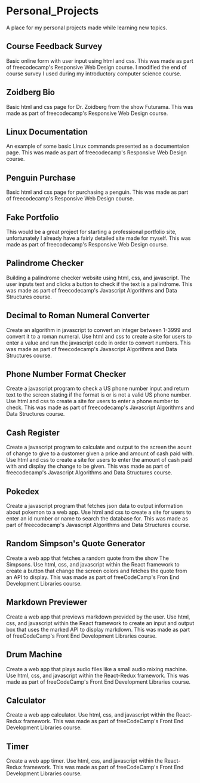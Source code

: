 # Personal_Projects
A place for my personal projects made while learning new topics.

## Course Feedback Survey
Basic online form with user input using html and css.  This was made as part of freecodecamp's Responsive Web Design course.  I modified the end of course survey I used during my introductory computer science course.

## Zoidberg Bio
Basic html and css page for Dr. Zoidberg from the show Futurama.  This was made as part of freecodecamp's Responsive Web Design course.

## Linux Documentation
An example of some basic Linux commands presented as a documentaion page.  This was made as part of freecodecamp's Responsive Web Design course.

## Penguin Purchase
Basic html and css page for purchasing a penguin.  This was made as part of freecodecamp's Responsive Web Design course.

## Fake Portfolio
This would be a great project for starting a professional portfolio site, unfortunately I already have a fairly detailed site made for myself.  This was made as part of freecodecamp's Responsive Web Design course.

## Palindrome Checker
Building a palindrome checker website using html, css, and javascript.  The user inputs text and clicks a button to check if the text is a palindrome.  This was made as part of freecodecamp's Javascript Algorithms and Data Structures course.

## Decimal to Roman Numeral Converter
Create an algorithm in javascript to convert an integer between 1-3999 and convert it to a roman numeral.  Use html and css to create a site for users to enter a value and run the javascript code in order to convert numbers.  This was made as part of freecodecamp's Javascript Algorithms and Data Structures course.

## Phone Number Format Checker
Create a javascript program to check a US phone number input and return text to the screen stating if the format is or is not a valid US phone number.  Use html and css to create a site for users to enter a phone number to check.  This was made as part of freecodecamp's Javascript Algorithms and Data Structures course.

## Cash Register
Create a javascript program to calculate and output to the screen the aount of change to give to a customer given a price and amount of cash paid with.  Use html and css to create a site for users to enter the amount of cash paid with and display the change to be given.  This was made as part of freecodecamp's Javascript Algorithms and Data Structures course.

## Pokedex
Create a javascript program that fetches json data to output information about pokemon to a web app.  Use html and css to create a site for users to enter an id number or name to search the database for.  This was made as part of freecodecamp's Javascript Algorithms and Data Structures course.

## Random Simpson's Quote Generator
Create a web app that fetches a random quote from the show The Simpsons.  Use html, css, and javascript within the React framework to create a button that change the screen colors and fetches the quote from an API to display.  This was made as part of freeCodeCamp's Fron End Development Libraries course.

## Markdown Previewer
Create a web app that previews markdown provided by the user. Use html, css, and javascript within the React framework to create an input and output box that uses the marked API to display markdown. This was made as part of freeCodeCamp's Front End Development Libraries course.

## Drum Machine
Create a web app that plays audio files like a small audio mixing machine.  Use html, css, and javascript within the React-Redux framework.  This was made as part of freeCodeCamp's Front End Development Libraries course.

## Calculator
Create a web app calculator.  Use html, css, and javascript within the React-Redux framework.  This was made as part of freeCodeCamp's Front End Development Libraries course.

## Timer
Create a web app timer.  Use html, css, and javascript within the React-Redux framework.  This was made as part of freeCodeCamp's Front End Development Libraries course.

